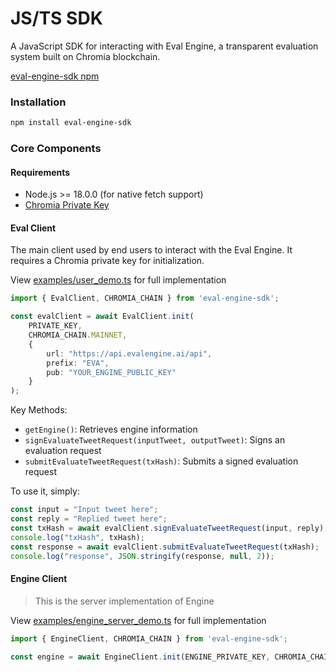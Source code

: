 # JS/TS SDK

A JavaScript SDK for interacting with Eval Engine, a transparent evaluation system built on Chromia blockchain.

[eval-engine-sdk npm](https://www.npmjs.com/package/eval-engine-sdk)

### Installation

```sh
npm install eval-engine-sdk
```

### Core Components

#### Requirements

* Node.js >= 18.0.0 (for native fetch support)
* [Chromia Private Key](https://eval-engine.gitbook.io/eval-engine/setup-chromia-account)

#### Eval Client

The main client used by end users to interact with the Eval Engine. It requires a Chromia private key for initialization.

View [examples/user\_demo.ts](https://github.com/evalengine/eval-sdk/blob/main/js_sdk/examples/user_demo.ts) for full implementation

```ts
import { EvalClient, CHROMIA_CHAIN } from 'eval-engine-sdk';

const evalClient = await EvalClient.init(
    PRIVATE_KEY,
    CHROMIA_CHAIN.MAINNET,
    {
        url: "https://api.evalengine.ai/api",
        prefix: "EVA",
        pub: "YOUR_ENGINE_PUBLIC_KEY"
    }
);
```

Key Methods:

* `getEngine()`: Retrieves engine information
* `signEvaluateTweetRequest(inputTweet, outputTweet)`: Signs an evaluation request
* `submitEvaluateTweetRequest(txHash)`: Submits a signed evaluation request

To use it, simply:

```ts
const input = "Input tweet here";
const reply = "Replied tweet here";
const txHash = await evalClient.signEvaluateTweetRequest(input, reply);
console.log("txHash", txHash);
const response = await evalClient.submitEvaluateTweetRequest(txHash);
console.log("response", JSON.stringify(response, null, 2));
```

#### Engine Client

> This is the server implementation of Engine

View [examples/engine\_server\_demo.ts](https://github.com/evalengine/eval-sdk/blob/main/js_sdk/examples/engine_server_demo.ts) for full implementation

```ts
import { EngineClient, CHROMIA_CHAIN } from 'eval-engine-sdk';

const engine = await EngineClient.init(ENGINE_PRIVATE_KEY, CHROMIA_CHAIN.MAINNET);
```
